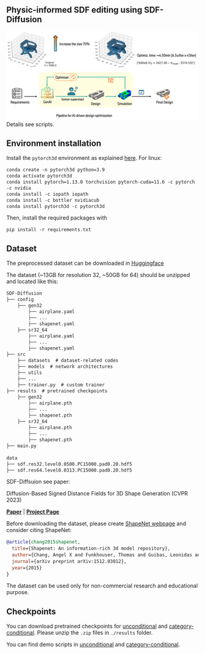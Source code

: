 ## Physic-informed SDF editing using SDF-Diffusion

  ![example](PISDF.png)
Details see scripts.


## Environment installation 
Install the `pytorch3d` environment as explained [here](https://github.com/facebookresearch/pytorch3d/blob/main/INSTALL.md). For linux: 
```
conda create -n pytorch3d python=3.9
conda activate pytorch3d
conda install pytorch=1.13.0 torchvision pytorch-cuda=11.6 -c pytorch -c nvidia
conda install -c iopath iopath
conda install -c bottler nvidiacub
conda install pytorch3d -c pytorch3d
```

Then, install the required packages with
```
pip install -r requirements.txt
```


## Dataset

The preprocessed dataset can be downloaded in [Huggingface](https://huggingface.co/datasets/kitsunetic/SDF-Diffusion-Dataset)

The dataset (~13GB for resolution 32, ~50GB for 64) should be unzipped and located like this:

```
SDF-Diffusion
├── config
    ├── gen32
        ├── airplane.yaml
        ├── ...
        ├── shapenet.yaml
    ├── sr32_64
        ├── airplane.yaml
        ├── ...
        ├── shapenet.yaml
├── src
    ├── datasets  # dataset-related codes
    ├── models  # network architectures
    ├── utils
    ├── ...
    ├── trainer.py  # custom trainer
├── results  # pretrained checkpoints
    ├── gen32
        ├── airplane.pth
        ├── ...
        ├── shapenet.pth
    ├── sr32_64
        ├── airplane.pth
        ├── ...
        ├── shapenet.pth        
├── main.py

data
├── sdf.res32.level0.0500.PC15000.pad0.20.hdf5
├── sdf.res64.level0.0313.PC15000.pad0.20.hdf5
```

SDF-Diffsuion see paper:

Diffusion-Based Signed Distance Fields for 3D Shape Generation (CVPR 2023)

[**Paper**](https://openaccess.thecvf.com/content/CVPR2023/html/Shim_Diffusion-Based_Signed_Distance_Fields_for_3D_Shape_Generation_CVPR_2023_paper.html) | [**Project Page**](https://kitsunetic.github.io/sdf-diffusion/)

Before downloading the dataset, please create [ShapeNet webpage](https://shapenet.org) and consider citing ShapeNet:
```bib
@article{chang2015shapenet,
  title={Shapenet: An information-rich 3d model repository},
  author={Chang, Angel X and Funkhouser, Thomas and Guibas, Leonidas and Hanrahan, Pat and Huang, Qixing and Li, Zimo and Savarese, Silvio and Savva, Manolis and Song, Shuran and Su, Hao and others},
  journal={arXiv preprint arXiv:1512.03012},
  year={2015}
}
```
The dataset can be used only for non-commercial research and educational purpose.




## Checkpoints

You can download pretrained checkpoints for [unconditional](https://github.com/Kitsunetic/SDF-Diffusion/releases/download/checkpoint/gen32.zip) and [category-conditional](https://github.com/Kitsunetic/SDF-Diffusion/releases/download/checkpoint/sr32_64.zip).
Please unzip the `.zip` files in `./results` folder.

You can find demo scripts in [unconditional](./scripts/demo-single_category.ipynb) and [category-conditional](./scripts/demo-multi-category.ipynb).

